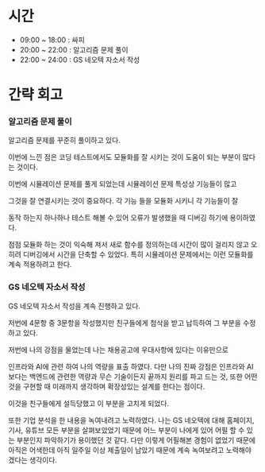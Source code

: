 # 시간

- 09:00 ~ 18:00 : 싸피
- 20:00 ~ 22:00 : 알고리즘 문제 풀이
- 22:00 ~ 24:00 : GS 네오텍 자소서 작성


# 간략 회고

### 알고리즘 문제 풀이

알고리즘 문제를 꾸준히 풀이하고 있다.

이번에 느낀 점은 코딩 테스트에서도 모듈화를 잘 시키는 것이 도움이 되는 부분이 많다는 것이다.

이번에 시뮬레이션 문제를 풀게 되었는데 시뮬레이션 문제 특성상 기능들이 많고

그것을 잘 연결시키는 것이 중요하다. 각 기능 들을 모듈화 시키니 각 기능들이 잘

동작 하는지 하나하나 테스트 해볼 수 있어 오류가 발생했을 때 디버깅 하기에 용이하였다.

점점 모듈화 하는 것이 익숙해 져서 새로 함수를 정의하는데 시간이 많이 걸리지 않고 오히려 디버깅에서 시간을 단축할 수 있었다. 특히 시뮬레이션 문제에서는 이런 모듈화를 계속 적용하려고 한다.

### GS 네오텍 자소서 작성

GS 네오텍 자소서 작성을 계속 진행하고 있다.

저번에 4문항 중 3문항을 작성했지만 친구들에게 첨삭을 받고 납득하여 그 부분을 수정하고 있다.

저번에 나의 강점을 물었는데 나는 채용공고에 우대사항에 있다는 이유만으로

인프라와 AI에 관련 하여 나의 역량을 표출 하였다. 다만 나의 진짜 강점은 인프라와 AI보다는 백엔드에 관련한 역량과 무슨 기술이든지 끝까지 원리를 파고 드는 것, 또한 어떤 것을 구현할 때 미래까지 생각하며 확장성있는 설계를 한다는 점이다.

이것을 친구들에게 설득당했고 이 부분을 고치게 되었다.

또한 기업 분석을 한 내용을 녹여내려고 노력하였다. 나는 GS 네오텍에 대해 홈페이지, 기사, 유튜브 모든 부분을 살펴보았었기 때문에 어느 부분이 나에게 있어 어필 할 수 있는 부분인지 파악하기가 용이했던 것 같다. 다만 이렇게 어필해본 경험이 없었기 때문에 아직은 어색한데 아직 일주일 이상 제출일이 남았기 때문에 계속 녹여보려고 노력해야 겠다는 생각이다.
